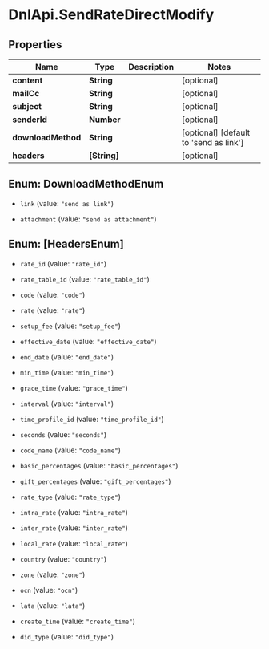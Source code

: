 # DnlApi.SendRateDirectModify

## Properties
Name | Type | Description | Notes
------------ | ------------- | ------------- | -------------
**content** | **String** |  | [optional] 
**mailCc** | **String** |  | [optional] 
**subject** | **String** |  | [optional] 
**senderId** | **Number** |  | [optional] 
**downloadMethod** | **String** |  | [optional] [default to &#39;send as link&#39;]
**headers** | **[String]** |  | [optional] 


<a name="DownloadMethodEnum"></a>
## Enum: DownloadMethodEnum


* `link` (value: `"send as link"`)

* `attachment` (value: `"send as attachment"`)




<a name="[HeadersEnum]"></a>
## Enum: [HeadersEnum]


* `rate_id` (value: `"rate_id"`)

* `rate_table_id` (value: `"rate_table_id"`)

* `code` (value: `"code"`)

* `rate` (value: `"rate"`)

* `setup_fee` (value: `"setup_fee"`)

* `effective_date` (value: `"effective_date"`)

* `end_date` (value: `"end_date"`)

* `min_time` (value: `"min_time"`)

* `grace_time` (value: `"grace_time"`)

* `interval` (value: `"interval"`)

* `time_profile_id` (value: `"time_profile_id"`)

* `seconds` (value: `"seconds"`)

* `code_name` (value: `"code_name"`)

* `basic_percentages` (value: `"basic_percentages"`)

* `gift_percentages` (value: `"gift_percentages"`)

* `rate_type` (value: `"rate_type"`)

* `intra_rate` (value: `"intra_rate"`)

* `inter_rate` (value: `"inter_rate"`)

* `local_rate` (value: `"local_rate"`)

* `country` (value: `"country"`)

* `zone` (value: `"zone"`)

* `ocn` (value: `"ocn"`)

* `lata` (value: `"lata"`)

* `create_time` (value: `"create_time"`)

* `did_type` (value: `"did_type"`)




